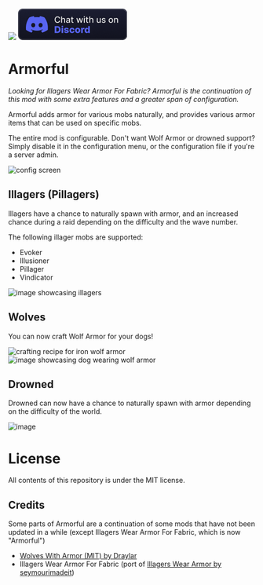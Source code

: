 ![](https://github.com/mineblock11/mineblock11/blob/master/fabric-api_64h.png?raw=true) [![](https://github.com/intergrav/devins-badges/blob/v2/assets/cozy/social/discord-plural_64h.png?raw=true)](https://discord.gg/UzHtJKqHny)

# Armorful

*Looking for Illagers Wear Armor For Fabric? Armorful is the continuation of this mod with some extra features and a greater span of configuration.*

Armorful adds armor for various mobs naturally, and provides various armor items that can be used on specific mobs.

The entire mod is configurable. Don't want Wolf Armor or drowned support? Simply disable it in the configuration menu, or the configuration file if you're a server admin.

![config screen]()

## Illagers (Pillagers)

Illagers have a chance to naturally spawn with armor, and an increased chance during a raid depending on the difficulty and the wave number.

The following illager mobs are supported:

- Evoker
- Illusioner
- Pillager
- Vindicator

![image showcasing illagers](https://cdn.modrinth.com/data/LlOkR2e2/images/030272411cd4ee48acca801a158b0dde9e18d169.png)

## Wolves

You can now craft Wolf Armor for your dogs!

![crafting recipe for iron wolf armor](https://cdn.modrinth.com/data/LlOkR2e2/images/1f0ad4ea09b4a8c3d987dd5785165226b8db8a96.png) 
![image showcasing dog wearing wolf armor](https://cdn.modrinth.com/data/LlOkR2e2/images/d7046610192849b2c59ae9c8f879dea658b2f56a.png)

## Drowned

Drowned can now have a chance to naturally spawn with armor depending on the difficulty of the world.

![image](https://cdn.modrinth.com/data/LlOkR2e2/images/584d421cba9b1f68c7ab5b74a84fbe8486bfcad0.png)

# License

All contents of this repository is under the MIT license.

## Credits

Some parts of Armorful are a continuation of some mods that have not been updated in a while (except Illagers Wear Armor For Fabric, which is now "Armorful")

- [Wolves With Armor (MIT) by Draylar](https://github.com/Draylar/wolves-with-armor)
- Illagers Wear Armor For Fabric (port of [Illagers Wear Armor by seymourimadeit](https://github.com/seymourimadeit/IllagersWearArmor))